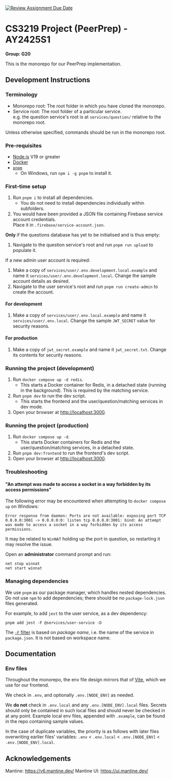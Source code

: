 [![Review Assignment Due Date](https://classroom.github.com/assets/deadline-readme-button-22041afd0340ce965d47ae6ef1cefeee28c7c493a6346c4f15d667ab976d596c.svg)](https://classroom.github.com/a/bzPrOe11)

# CS3219 Project (PeerPrep) - AY2425S1

**Group: G20**

This is the monorepo for our PeerPrep implementation.

## Development Instructions

### Terminology

- Monorepo root: The root folder in which you have cloned the monorepo.
- Service root: The root folder of a particular service.\
  e.g. the question service's root is at `services/question/` relative to the monorepo root.

Unless otherwise specified, commands should be run in the monorepo root.

### Pre-requisites

- [Node.js](https://nodejs.org/en) V19 or greater
- [Docker](https://docs.docker.com/get-started/get-docker/)
- [`pnpm`](https://pnpm.io/installation)
  - On Windows, run `npm i -g pnpm` to install it.

### First-time setup

1. Run `pnpm i` to install all dependencies.
    - You do not need to install dependencies individually within subfolders.
1. You would have been provided a JSON file containing Firebase service account credentials.\
  Place it in `.firebase/service-account.json`.

**Only** if the questions database has yet to be initialised and is thus empty:

1. Navigate to the question service's root and run `pnpm run upload` to populate it.

If a new admin user account is required:

1. Make a copy of `services/user/.env.development.local.example` and name it `services/user/.env.development.local`. Change the sample account details as desired.
1. Navigate to the user service's root and run `pnpm run create-admin` to create the account.

#### For development

1. Make a copy of `services/user/.env.local.example` and name it `services/user/.env.local`. Change the sample `JWT_SECRET` value for security reasons.

#### For production

1. Make a copy of `jwt_secret.example` and name it `jwt_secret.txt`. Change its contents for security reasons.

### Running the project (development)

1. Run `docker compose up -d redis`.
    - This starts a Docker container for Redis, in a detached state (running in the background). This is required by the matching service.
1. Run `pnpm dev` to run the dev script.
    - This starts the frontend and the user/question/matching services in dev mode.
1. Open your browser at <http://localhost:3000>.

### Running the project (production)

1. Run `docker compose up -d`.
    - This starts Docker containers for Redis and the user/question/matching services, in a detached state.
1. Run `pnpm dev:frontend` to run the frontend's dev script.
1. Open your browser at <http://localhost:3000>.

### Troubleshooting

#### "An attempt was made to access a socket in a way forbidden by its access permissions"

The following error may be encountered when attempting to `docker compose up` on Windows:

```
Error response from daemon: Ports are not available: exposing port TCP 0.0.0.0:3001 -> 0.0.0.0:0: listen tcp 0.0.0.0:3001: bind: An attempt was made to access a socket in a way forbidden by its access permissions.
```

It may be related to `WinNAT` holding up the port in question, so restarting it may resolve the issue.

Open an **administrator** command prompt and run:

```shell
net stop winnat
net start winnat
```

### Managing dependencies

We use `pnpm` as our package manager, which handles nested dependencies. Do not use `npm` to add dependencies; there should be no `package-lock.json` files generated.

For example, to add `jest` to the user service, as a dev dependency:

```shell
pnpm add jest -F @services/user-service -D
```

The [`-F` filter](https://pnpm.io/cli/add#--filter-package_selector) is based on *package name*, i.e. the name of the service in `package.json`. It is not based on workspace name.

## Documentation

### Env files

Throughout the monorepo, the env file design mirrors that of [Vite](https://v2.vitejs.dev/guide/env-and-mode.html#env-files), which we use for our frontend.

We check in `.env`, and optionally `.env.[NODE_ENV]` as needed.

We **do not** check in `.env.local` and any `.env.[NODE_ENV].local` files. Secrets should only be contained in such local files and should never be checked in at any point. Example local env files, appended with `.example`, can be found in the repo containing sample values.

In the case of duplicate variables, the priority is as follows with later files overwriting earlier files' variables: `.env` < `.env.local` < `.env.[NODE_ENV]` < `.env.[NODE_ENV].local`.

## Acknowledgements
Mantine: <https://v6.mantine.dev/>
Mantine UI: <https://ui.mantine.dev/>

